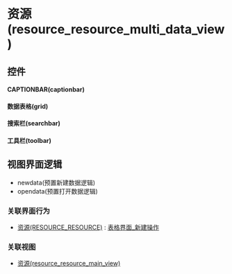 # 资源(resource_resource_multi_data_view)  <!-- {docsify-ignore-all} -->



## 控件
#### CAPTIONBAR(captionbar)
#### 数据表格(grid)
#### 搜索栏(searchbar)
#### 工具栏(toolbar)

## 视图界面逻辑
  * newdata(预置新建数据逻辑)
  * opendata(预置打开数据逻辑)


### 关联界面行为
  * [资源(RESOURCE_RESOURCE)](module/resource/resource_resource) : [表格界面_新建操作](module/resource/resource_resource#界面行为)

### 关联视图
  * [资源(resource_resource_main_view)](app/view/resource_resource_main_view)

<script>
 const { createApp } = Vue
  createApp({
    data() {
      return {

      }
    }
  }).use(ElementPlus).mount('#app')
</script>